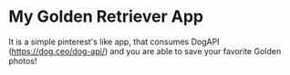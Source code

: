 # My Golden Retriever App

It is a simple pinterest's like app, 
that consumes DogAPI (https://dog.ceo/dog-api/) 
and you are able to save your favorite Golden photos!
